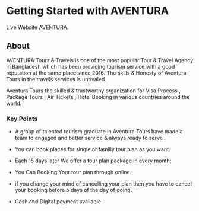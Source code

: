 # Getting Started with AVENTURA 
Live Website [AVENTURA](https://assignment-11-5afb7.firebaseapp.com/).

## About
AVENTURA Tours & Travels is one of the most popular Tour  & Travel Agency in Bangladesh  which has been providing tourism service with a good reputation at the same place since 2016. The skills & Honesty of Aventura Tours in the travels services is unrivaled.

Aventura Tours  the skilled &  trustworthy organization for Visa  Process ,  Package Tours , Air Tickets , Hotel Booking  in various countries around the world.

### Key Points
- A group of talented tourism graduate in  Aventura Tours have made a team to engaged and  better service & always ready to serve .

- You can book places for single or familly tour plan as you want.

- Each 15 days later We offer a tour plan package in every month;

- You Can Booking Your tour plan through online.

- if you change your mind of cancelling your plan then you have to cancel your booking before 5 days of the day of going.

- Cash and Digital payment available